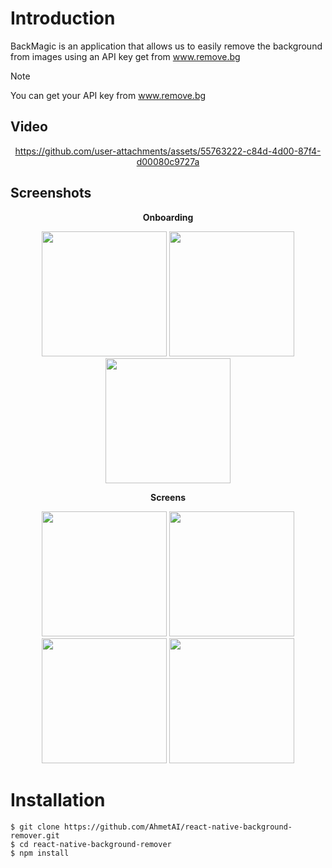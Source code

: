 # Introduction
BackMagic is an application that allows us to easily remove the background from images using an API key get from www.remove.bg

> [!NOTE]
> You can get your API key from www.remove.bg

## Video

<div align="center">
  
  https://github.com/user-attachments/assets/55763222-c84d-4d00-87f4-d00080c9727a

</div>


## Screenshots

<div align="center">
  
  <strong>Onboarding</strong>
  
  <img src="https://github.com/user-attachments/assets/6f5d03d9-ff94-4a54-9f8c-78cc898a6df9" width="200">
  <img src="https://github.com/user-attachments/assets/004d84a7-4ece-47d6-bf56-2046b37fed23" width="200">
  <img src="https://github.com/user-attachments/assets/c5350c40-59ab-48e5-a7a8-108e4cd92453" width="200">

  <strong>Screens</strong>
  
  <img src="https://github.com/user-attachments/assets/31178e02-04a3-403d-8e92-49696aac7429" width="200">
  <img src="https://github.com/user-attachments/assets/ae765015-580b-48de-a321-304759881a74" width="200">
  <img src="https://github.com/user-attachments/assets/54bda533-7606-4307-9956-733ec0def4f1" width="200">
  <img src="https://github.com/user-attachments/assets/739d78d6-cc3e-4e62-a1fb-48ee4bf15f04" width="200">

</div>

# Installation
```
$ git clone https://github.com/AhmetAI/react-native-background-remover.git
$ cd react-native-background-remover
$ npm install
```
